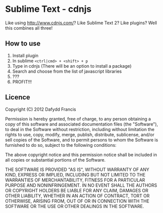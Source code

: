 # Sublime Text - cdnjs

Like using http://www.cdnjs.com/? Like Sublime Text 2? Like plugins? Well this combines all three!

## How to use

1. Install plugin
2. In sublime `<ctrl|cmd> + <shift> + p`
3. Type in cdnjs (There will be an option to install a package)
4. Search and choose from the list of javascript libraries
5. ???
6. PROFIT!!!

## Licence

Copyright (C) 2012 Dafydd Francis 

Permission is hereby granted, free of charge, to any person obtaining a copy of this software and associated documentation files (the "Software"), to deal in the Software without restriction, including without limitation the rights to use, copy, modify, merge, publish, distribute, sublicense, and/or sell copies of the Software, and to permit persons to whom the Software is furnished to do so, subject to the following conditions:

The above copyright notice and this permission notice shall be included in all copies or substantial portions of the Software.

THE SOFTWARE IS PROVIDED "AS IS", WITHOUT WARRANTY OF ANY KIND, EXPRESS OR IMPLIED, INCLUDING BUT NOT LIMITED TO THE WARRANTIES OF MERCHANTABILITY, FITNESS FOR A PARTICULAR PURPOSE AND NONINFRINGEMENT. IN NO EVENT SHALL THE AUTHORS OR COPYRIGHT HOLDERS BE LIABLE FOR ANY CLAIM, DAMAGES OR OTHER LIABILITY, WHETHER IN AN ACTION OF CONTRACT, TORT OR OTHERWISE, ARISING FROM, OUT OF OR IN CONNECTION WITH THE SOFTWARE OR THE USE OR OTHER DEALINGS IN THE SOFTWARE.
